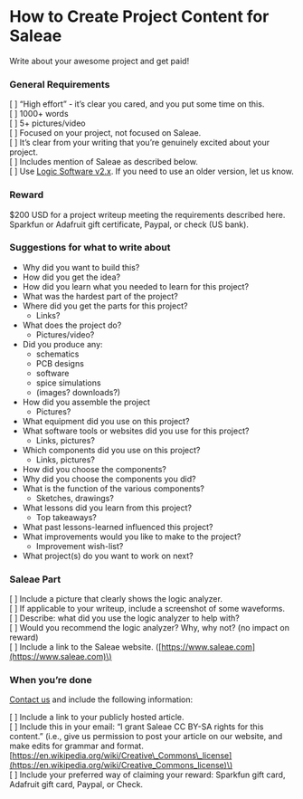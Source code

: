 # How to Create Project Content for Saleae

Write about your awesome project and get paid!

### General Requirements

\[   \] “High effort” - it’s clear you cared, and you put some time on this.  
\[   \] 1000+ words  
\[   \] 5+ pictures/video  
\[   \] Focused on your project, not focused on Saleae.  
\[   \] It’s clear from your writing that you’re genuinely excited about your project.  
\[   \] Includes mention of Saleae as described below.  
\[   \] Use [Logic Software v2.x](https://discuss.saleae.com/). If you need to use an older version, let us know.

### Reward

$200 USD for a project writeup meeting the requirements described here. Sparkfun or Adafruit gift certificate, Paypal, or check \(US bank\).

### Suggestions for what to write about

* Why did you want to build this?
* How did you get the idea?
* How did you learn what you needed to learn for this project?
* What was the hardest part of the project?
* Where did you get the parts for this project?
  * Links?
* What does the project do?
  * Pictures/video?
* Did you produce any:
  * schematics
  * PCB designs
  * software
  * spice simulations
  * \(images? downloads?\)
* How did you assemble the project
  * Pictures?
* What equipment did you use on this project?
* What software tools or websites did you use for this project?
  * Links, pictures?
* Which components did you use on this project? 
  * Links, pictures?
* How did you choose the components? 
* Why did you choose the components you did?
* What is the function of the various components?
  * Sketches, drawings?
* What lessons did you learn from this project?
  * Top takeaways?
* What past lessons-learned influenced this project?
* What improvements would you like to make to the project?
  * Improvement wish-list?
* What project\(s\) do you want to work on next?

### Saleae Part

\[   \] Include a picture that clearly shows the logic analyzer.  
\[   \] If applicable to your writeup, include a screenshot of some waveforms.   
\[   \] Describe: what did you use the logic analyzer to help with?   
\[   \] Would you recommend the logic analyzer? Why, why not? \(no impact on reward\)  
\[   \] Include a link to the Saleae website. \([https://www.saleae.com](https://www.saleae.com)\)

### When you’re done

[Contact us](https://contact.saleae.com/hc/en-us/requests/new) and include the following information:

\[   \] Include a link to your publicly hosted article.   
\[   \] Include this in your email: “I grant Saleae CC BY-SA rights for this content.” \(i.e., give us permission to post your article on our website, and make edits for grammar and format. [https://en.wikipedia.org/wiki/Creative\_Commons\_license](https://en.wikipedia.org/wiki/Creative_Commons_license)\)   
\[   \] Include your preferred way of claiming your reward: Sparkfun gift card, Adafruit gift card, Paypal, or Check.

